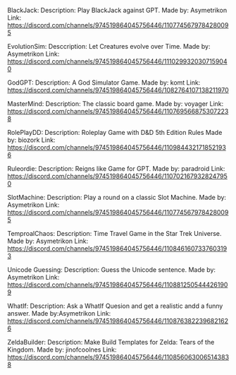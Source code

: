 BlackJack:
Description: Play BlackJack against GPT.
Made by: Asymetrikon
Link: https://discord.com/channels/974519864045756446/1107745679784280095

EvolutionSim:
Desccription: Let Creatures evolve over Time.
Made by:  Asymetrikon
Link: https://discord.com/channels/974519864045756446/1110299320307159040

GodGPT:
Description: A God Simulator Game.
Made by: komt
Link: https://discord.com/channels/974519864045756446/1082764107138211970

MasterMind:
Description: The classic board game.
Made by: voyager
Link: https://discord.com/channels/974519864045756446/1107695668753072238

RolePlayDD:
Description: Roleplay Game with D&D 5th Edition Rules
Made by: biozork
Link: https://discord.com/channels/974519864045756446/1109844321718521936

Ruleordie:
Description: Reigns like Game for GPT.
Made by: paradroid
Link: https://discord.com/channels/974519864045756446/1107021679328247950

SlotMachine:
Description: Play a round on a classic Slot Machine.
Made by: Asymetrikon
Link: https://discord.com/channels/974519864045756446/1107745679784280095

TemproalChaos:
Description: Time Travel Game in the Star Trek Universe.
Made by: Asymetrikon
Link: https://discord.com/channels/974519864045756446/1108461607337603193

Unicode Guessing:
Description: Guess the Unicode sentence.
Made by: Asymetrikon
Link: https://discord.com/channels/974519864045756446/1108812505444261909

WhatIf:
Description: Ask a WhatIf Quesion and get a realistic andd a funny answer.
Made by:Asymetrikon
Link: https://discord.com/channels/974519864045756446/1108763822396821626

ZeldaBuilder:
Description: Make Build Templates for Zelda: Tears of the Kingdom.
Made by: jinofcoolnes
Link: https://discord.com/channels/974519864045756446/1108560630065143838
